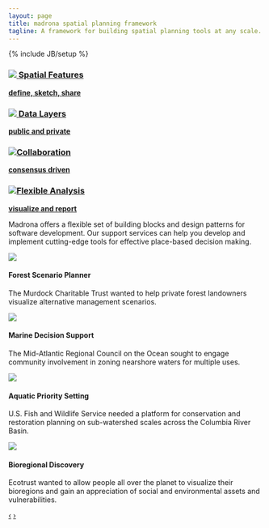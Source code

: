 ```yaml
---
layout: page
title: madrona spatial planning framework
tagline: A framework for building spatial planning tools at any scale.
---
```

{% include JB/setup %}
<div class="row">
  <div class="span6">
    <div class="bugs">
      <div class="row">
        <div class="span3">
          <a href="{{ BASE_PATH }}/technology/#spatial_features">
            <div class="bug">
              <div class="row">
                <div class="header">
                  <h3><img src="{{ BASE_PATH }}/assets/img/features.png">
                    <span>Spatial&nbsp;Features</span>
                  </h3>
                </div>
                <div class="text">
                  <p><strong>define, sketch, share</strong></p>
                </div>
              </div>
            </div>
          </a>
        </div>
        <div class="span3">
            <a href="{{ BASE_PATH }}/technology/#data_layers">
            <div class="bug">
              <div class="row">
                <div class="header">
                  <h3><img src="{{ BASE_PATH }}/assets/img/layers.png">
                    <span>Data Layers</span>
                  </h3>
                </div>
                <div class="text">
                  <p><strong>public and private</strong></p>
                </div>
              </div>
            </div>
          </a>
        </div>
      </div>
      <div class="row">
        <div class="span3">
          <a href="{{ BASE_PATH }}/technology/#collaboration">
            <div class="bug">
              <div class="row">
                <div class="header">
                  <h3><img src="{{ BASE_PATH }}/assets/img/collaboration.png"><span class="wide">Collaboration</span></h3>
                </div>
                <div class="text">
                  <p><strong>consensus driven</strong></p>
                </div>
              </div>
            </div>
          </a>
        </div>
        <div class="span3">
          <a href="{{ BASE_PATH }}/technology/#flexible_analysis">
            <div class="bug">
              <div class="row">
                <div class="header">
                  <h3><img src="{{ BASE_PATH }}/assets/img/analysis.png"><span class="wide">Flexible Analysis</span></h3>
                </div>
                <div class="text">
                  <p><strong>visualize and report</strong></p>
                </div>
              </div>
            </div>
          </a>
        </div>
      </div>
    </div>
    <div class="row">
      <div class="span6">
        <p>Madrona offers a flexible set of building blocks and design patterns for software development. Our support services can help you develop and implement cutting-edge tools for effective place-based decision making.</p>
      </div>
    </div>
  </div>
  <div class="span6">
    <div id="showcase" class="carousel">
    <!-- Carousel items -->
      <div class="carousel-inner">
      <div class="active item">
        <img src="{{ BASE_PATH }}/assets/img/fsp.png">
        <div class="carousel-caption">
          <h4>Forest Scenario Planner</h4>
          <p>The Murdock Charitable Trust wanted to help private forest landowners visualize alternative management scenarios.</p>
        </div>
      </div>
      <div class="item">
        <img src="{{BASE_PATH}}/assets/img/experience/windmill-ocean.jpg">
        <div class="carousel-caption">
          <h4>Marine Decision Support</h4>
          <p>The Mid-Atlantic Regional Council on the Ocean sought to engage community involvement in zoning nearshore waters for multiple uses.</p>
        </div>
      </div>
      <div class="item">
        <img src="{{BASE_PATH}}/assets/img/experience/wwri.png">
        <div class="carousel-caption">
          <h4>Aquatic Priority Setting</h4>
          <p>U.S. Fish and Wildlife Service needed a platform for conservation and restoration planning on sub-watershed scales across the Columbia River Basin.</p>
        </div>
      </div>
      <div class="item">
        <img src="{{ BASE_PATH }}/assets/img/fsp.png">
        <div class="carousel-caption">
          <h4>Bioregional Discovery</h4>
          <p>Ecotrust wanted to allow people all over the planet to visualize their bioregions and gain an appreciation of social and environmental assets and vulnerabilities.</p>
        </div>
      </div>
    </div>
    <!-- Carousel nav -->
    <a class="carousel-control left" href="#showcase" data-slide="prev">&lsaquo;</a>
    <a class="carousel-control right" href="#showcase" data-slide="next">&rsaquo;</a>
    </div>
   </div>
</div>


<script>
  $(window).load(function() {
    $('.carousel').carousel({
      interval: 8000
    })
    
  });
</script>